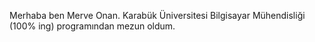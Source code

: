 Merhaba ben Merve Onan. 
Karabük Üniversitesi Bilgisayar Mühendisliği (100% ing) programından mezun oldum.
